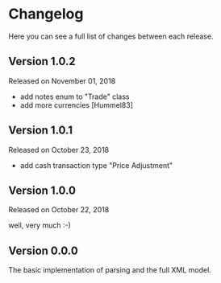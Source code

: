 # Changelog

Here you can see a full list of changes between each release.

## Version 1.0.2

Released on November 01, 2018

- add notes enum to "Trade" class
- add more currencies [Hummel83]

## Version 1.0.1

Released on October 23, 2018

- add cash transaction type "Price Adjustment"

## Version 1.0.0

Released on October 22, 2018

well, very much :-)

## Version 0.0.0

The basic implementation of parsing and the full XML model.